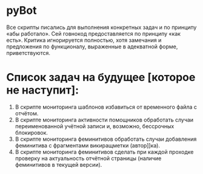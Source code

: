 # pyBot
Все скрипты писались для выполнения конкретных задач и по принципу «абы работало».
Сей говнокод предоставляется по принципу «как есть». Критика игнорируется полностью, хотя замечания
и предложения по функционалу, выраженные в адекватной форме, приветствуются.

# Список задач на будущее [которое не наступит]:
1. В скрипте мониторинга шаблонов избавиться от временного файла с отчётом.
2. В скрипте мониторинга активности помощников обработать случаи переименованной учётной записи и, возможно,
бессрочных блокировок.
3. В скрипте мониторинга феминитивов обработать случаи добавления феминитива с фрагментами викиращметки (автор]]ка).
4. В скрипте мониторинга феминитивов сделать при каждой проходке проверку на актуальность отчётной страницы (наличие
феминитивов в текущей версии).
